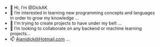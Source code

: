 - 👋 Hi, I’m @DickAK
- 👀 I’m interested in learning new programming concepts and languages in order to grow my knowledge ...
- 🌱 I'm trying to create projects to have under my belt ...
- 💞️ I’m looking to collaborate on any backend or machine learning projects...
- 📫 Ajanidick@Hotmail.com ...


